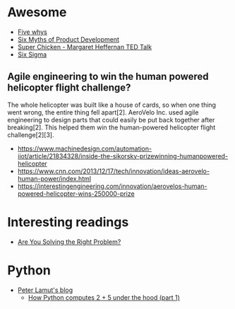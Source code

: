 # Awesome

- [Five whys](https://en.wikipedia.org/wiki/Five_whys)
- [Six Myths of Product Development](https://hbr.org/2012/05/six-myths-of-product-development)
- [Super Chicken - Margaret Heffernan TED Talk](https://www.youtube.com/watch?v=udiTaS2wTAM)
- [Six Sigma](https://en.wikipedia.org/wiki/Six_Sigma)

## Agile engineering to win the human powered helicopter flight challenge?

The whole helicopter was built like a house of cards, so when one
thing went wrong, the entire thing fell apart[2]. AeroVelo Inc. used agile
engineering to design parts that could easily be put back together after
breaking[2]. This helped them win the human-powered helicopter flight
challenge[2][3].


- https://www.machinedesign.com/automation-iiot/article/21834328/inside-the-sikorsky-prizewinning-humanpowered-helicopter
- https://www.cnn.com/2013/12/17/tech/innovation/ideas-aerovelo-human-power/index.html
- https://interestingengineering.com/innovation/aerovelos-human-powered-helicopter-wins-250000-prize

# Interesting readings

- [Are You Solving the Right Problem?](https://hbr.org/2012/09/are-you-solving-the-right-problem)


# Python

- [Peter Lamut's blog](https://blog.peterlamut.com/)
  - [How Python computes 2 + 5 under the hood (part 1)](https://blog.peterlamut.com/2018/02/04/how-python-computes-2-5-under-the-hood-part-1/)
